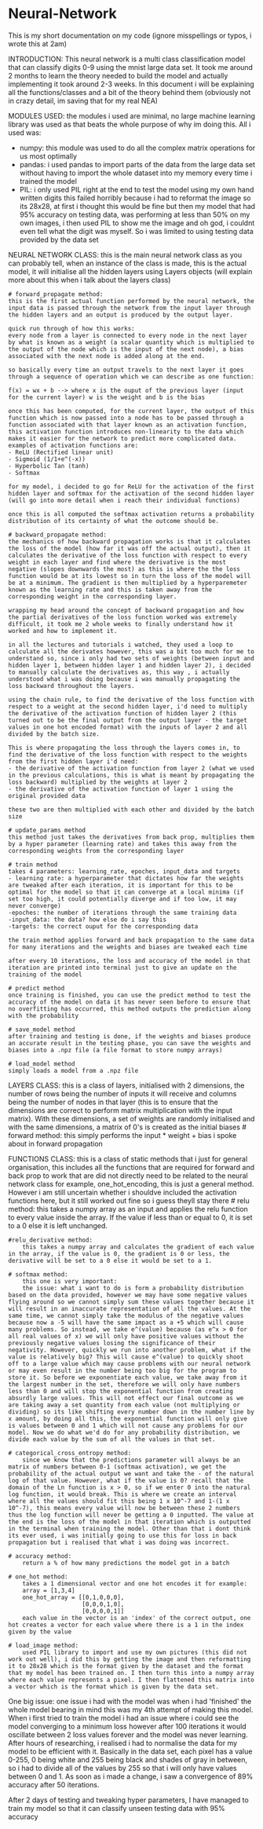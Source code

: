 # Neural-Network
This is my short documentation on my code (ignore misspellings or typos, i wrote this at 2am)
 
 INTRODUCTION:
 This neural network is a multi class classification model that can classify digits 0-9 using the mnist large data set. It took me around 2 months to learn the theory needed to build the model and actually implementing it took around 2-3 weeks. In this document i will be explaining all the functions/classes and a bit of the theory behind them (obviously not in crazy detail, im saving that for my real NEA)

 MODULES USED:
 the modules i used are minimal, no large machine learning library was used as that beats the whole purpose of why im doing this. All i used was:
 - numpy: this module was used to do all the complex matrix operations for us most optimally 
 - pandas: i used pandas to import parts of the data from the large data set without having to import the whole dataset into my memory every time i trained the model
 - PIL: i only used PIL right at the end to test the model using my own hand written digits
 this failed horribly because i had to reformat the image so its 28x28, at first i thought this would be fine but then my model that had 95% accuracy on testing data, was performing at less than 50% on my own images, i then used PIL to show me the image and oh god, i couldnt even tell what the digit was myself. So i was limited to using testing data provided by the data set


 NEURAL NETWORK CLASS:
 this is the main neural network class as you can probably tell, when an instance of the class is made, this is the actual model, it will initialise all the hidden layers using Layers objects (will explain more about this when i talk about the layers class)
    
    # forward_propagate method:
    this is the first actual function performed by the neural network, the input data is passed through the network from the input layer through the hidden layers and an output is produced by the output layer.

    quick run through of how this works:
    every node from a layer is connected to every node in the next layer by what is known as a weight (a scalar quantity which is multiplied to the output of the node which is the input of the next node), a bias associated with the next node is added along at the end.

    so basically every time an output travels to the next layer it goes through a sequence of operation which we can describe as one function:

    f(x) = wx + b --> where x is the ouput of the previous layer (input for the current layer) w is the weight and b is the bias 
    
    once this has been computed, for the current layer, the output of this function which is now passed into a node has to be passed through a function associated with that layer known as an activation function, this activation function introduces non-linearity to the data which makes it easier for the network to predict more complicated data. 
    examples of activation functions are:
    - ReLU (Rectified linear unit)
    - Sigmoid (1/1+e^(-x)) 
    - Hyperbolic Tan (tanh)
    - Softmax 

    for my model, i decided to go for ReLU for the activation of the first hidden layer and softmax for the activation of the second hidden layer (will go into more detail when i reach their individual functions)

    once this is all computed the softmax activation returns a probability distribution of its certainty of what the outcome should be.

    # backward_propagate method:
    the mechanics of how backward propagation works is that it calculates the loss of the model (how far it was off the actual output), then it calculates the derivative of the loss function with respect to every weight in each layer and find where the derivative is the most negative (slopes downwards the most) as this is where the the loss function would be at its lowest so in turn the loss of the model will be at a minimum. The gradient is then multiplied by a hyperparemeter known as the learning rate and this is taken away from the corresponding weight in the corresponding layer.

    wrapping my head around the concept of backward propagation and how the partial derivatives of the loss function worked was extremely difficult, it took me 2 whole weeks to finally understand how it worked and how to implement it.

    in all the lectures and tutorials i watched, they used a loop to calculate all the derivates however, this was a bit too much for me to understand so, since i only had two sets of weights (between input and hidden layer 1, between hidden layer 1 and hidden layer 2), i decided to manually calculate the derivatives as, this way , i actually understood what i was doing because i was manually propagating the loss backward throughout the layers.

    using the chain rule, to find the derivative of the loss function with respect to a weight at the second hidden layer, i'd need to multiply the derivative of the activation function of hidden layer 2 (this turned out to be the final output from the output layer - the target values in one hot encoded format) with the inputs of layer 2 and all divided by the batch size.

    This is where propagating the loss through the layers comes in, to find the derivative of the loss function with respect to the weights from the first hidden layer i'd need:
    - the derivative of the activation function from layer 2 (what we used in the previous calculations, this is what is meant by propagating the loss backward) multiplied by the weights at layer 2 
    - the derivative of the activation function of layer 1 using the original provided data 

    these two are then multiplied with each other and divided by the batch size

    # update_params method
    this method just takes the derivatives from back prop, multiplies them by a hyper parameter (learning rate) and takes this away from the corresponding weights from the corresponding layer 

    # train method 
    takes 4 parameters: learning_rate, epoches, input_data and targets
    - learning rate: a hyperparameter that dictates how far the weights are tweaked after each iteration, it is important for this to be optimal for the model so that it can converge at a local minima (if set too high, it could potentially diverge and if too low, it may never converge)
    -epoches: the number of iterations through the same training data 
    -input_data: the data? how else do i say this
    -targets: the correct ouput for the corresponding data

    the train method applies forward and back propagation to the same data for many iterations and the weights and biases are tweaked each time 

    after every 10 iterations, the loss and accuracy of the model in that iteration are printed into terminal just to give an update on the training of the model 

    # predict method
    once training is finished, you can use the predict method to test the accuracy of the model on data it has never seen before to ensure that no overfitting has occurred, this method outputs the prediction along with the probability 

    # save_model method
    after training and testing is done, if the weights and biases produce an accurate result in the testing phase, you can save the weights and biases into a .npz file (a file format to store numpy arrays)

    # load_model method
    simply loads a model from a .npz file 
 
 LAYERS CLASS:
    this is a class of layers, initialised with 2 dimensions, the number of rows being the number of inputs it will receive and columns being the number of nodes in that layer (this is to ensure that the dimensions are correct to perform matrix multiplication with the input matrix). With these dimensions, a set of weights are randomly initialised and with the same dimensions, a matrix of 0's is created as the initial biases
    # forward method:
        this simply performs the input * weight + bias i spoke about in forward propagation 

 FUNCTIONS CLASS:
    this is a class of static methods that i just for general organisation, this includes all the functions that are required for forward and back prop to work that are did not directly need to be related to the neural network class for example, one_hot_encoding, this is just a general method. However i am still uncertain whether i shouldve included the activation functions here, but it still worked out fine so i guess theyll stay there
    # relu method:
        this takes a numpy array as an input and applies the relu function to every value inside the array. If the value if less than or equal to 0, it is set to a 0 else it is left unchanged.

    #relu_derivative method:
        this takes a numpy array and calculates the gradient of each value in the array, if the value is 0, the gradient is 0 or less, the derivative will be set to a 0 else it would be set to a 1.

    # softmax method:
        this one is very important:
        the issue: what i want to do is form a probability distribution based on the data provided, however we may have some negative values flying around so we cannot simply sum these values together because it will result in an inaccurate representation of all the values. At the same time, we cannot simply take the modulus of the negative values because now a -5 will have the same impact as a +5 which will cause many problems. So instead, we take e^(value) because (as e^x > 0 for all real values of x) we will only have positive values without the previously negative values losing the significance of their negativity. However, quickly we run into another problem, what if the value is relatively big? This will cause e^(value) to quickly shoot off to a large value which may cause problems with our neural network or may even result in the number being too big for the program to store it. So before we exponentiate each value, we take away from it the largest number in the set, therefore we will only have numbers less than 0 and will stop the exponential function from creating absurdly large values. This will not effect our final outcome as we are taking away a set quantity from each value (not multiplying or dividing) so its like shifting every number down in the number line by x amount, by doing all this, the exponential function will only give is values between 0 and 1 which will not cause any problems for our model. Now we do what we'd do for any probability distribution, we divide each value by the sum of all the values in that set.
    
    # categorical_cross_entropy method:
        since we know that the predictions parameter will always be an matrix of numbers between 0-1 (softmax activation), we get the probability of the actual output we want and take the - of the natural log of that value. However, what if the value is 0? recall that the domain of the Ln function is x > 0, so if we enter 0 into the natural log function, it would break. This is where we create an interval where all the values should fit this being 1 x 10^-7 and 1-(1 x 10^-7), this means every value will now be between these 2 numbers thus the log function will never be getting a 0 inputted. The value at the end is the loss of the model in that iteration which is outputted in the terminal when training the model. Other than that i dont think its ever used, i was initially going to use this for loss in back propagation but i realised that what i was doing was incorrect.

    # accuracy method:
        return a % of how many predictions the model got in a batch 

    # one_hot method:
        takes a 1 dimensional vector and one hot encodes it for example:
        array = [1,3,4]
        one_hot_array = [[0,1,0,0,0],
                         [0,0,0,1,0],
                         [0,0,0,0,1]]
        each value in the vector is an 'index' of the correct output, one hot creates a vector for each value where there is a 1 in the index given by the value
    
    # load_image method:
        used PIL library to import and use my own pictures (this did not work out well), i did this by getting the image and then reformatting it to 28x28 which is the format given by the dataset and the format that my model has been trained on. I then turn this into a numpy array where each value represents a pixel. I then flattened this matrix into a vector which is the format which is given by the data set.


One big issue:
    one issue i had with the model was when i had 'finished' the whole model bearing in mind this was my 4th attempt of making this model. When i first tried to train the model i had an issue where i could see the model converging to a minimum loss however after 100 iterations it would oscillate between 2 loss values forever and the model was never learning. After hours of researching, i realised i had to normalise the data for my model to be efficient with it. Basically in the data set, each pixel has a value 0-255, 0 being white and 255 being black and shades of gray in between, so i had to divide all of the values by 255 so that i will only have values between 0 and 1. As soon as i made a change, i saw a convergence of 89% accuracy after 50 iterations. 

After 2 days of testing and tweaking hyper parameters, I have managed to train my model so that it can classify unseen testing data with 95% accuracy

    
    
    

         

    
